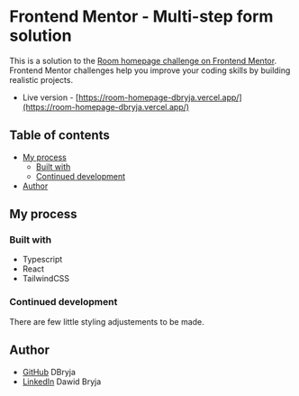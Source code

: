# Frontend Mentor - Multi-step form solution

This is a solution to the [Room homepage challenge on Frontend Mentor](https://www.frontendmentor.io/challenges/room-homepage-BtdBY_ENq). 
Frontend Mentor challenges help you improve your coding skills by building realistic projects.

- Live version - [https://room-homepage-dbryja.vercel.app/](https://room-homepage-dbryja.vercel.app/)

## Table of contents

- [My process](#my-process)
  - [Built with](#built-with)
  - [Continued development](#continued-development)
- [Author](#author)


## My process

### Built with

- Typescript
- React
- TailwindCSS


### Continued development

There are few little styling adjustements to be made.

## Author
- [GitHub](https://github.com/DBryja/) DBryja
- [LinkedIn](https://www.linkedin.com/in/dawid-bryja-898134249/) Dawid Bryja
    
    
